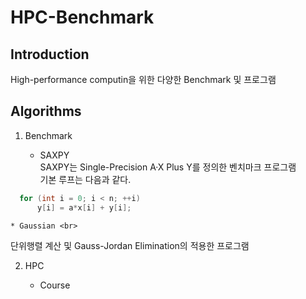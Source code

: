 # HPC-Benchmark

## Introduction
High-performance computin을 위한 다양한 Benchmark 및 프로그램 

## Algorithms

1. Benchmark

    * SAXPY <br>
SAXPY는 Single-Precision A·X Plus Y를 정의한 벤치마크 프로그램<br>
기본 루프는 다음과 같다.<br>
```c
  for (int i = 0; i < n; ++i)
      y[i] = a*x[i] + y[i];
```

    * Gaussian <br>
단위행렬 계산 및 Gauss-Jordan Elimination의 적용한 프로그램


2. HPC

    * Course
